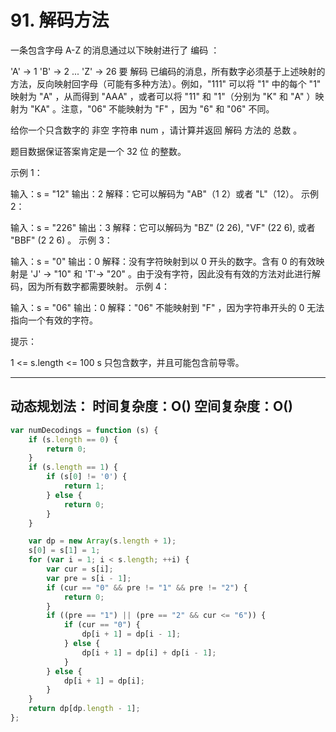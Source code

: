 # 91. 解码方法

一条包含字母 A-Z 的消息通过以下映射进行了 编码 ：

'A' -> 1
'B' -> 2
...
'Z' -> 26
要 解码 已编码的消息，所有数字必须基于上述映射的方法，反向映射回字母（可能有多种方法）。例如，"111" 可以将 "1" 中的每个 "1" 映射为 "A" ，从而得到 "AAA" ，或者可以将 "11" 和 "1"（分别为 "K" 和 "A" ）映射为 "KA" 。注意，"06" 不能映射为 "F" ，因为 "6" 和 "06" 不同。

给你一个只含数字的 非空 字符串 num ，请计算并返回 解码 方法的 总数 。

题目数据保证答案肯定是一个 32 位 的整数。

 

示例 1：

输入：s = "12"
输出：2
解释：它可以解码为 "AB"（1 2）或者 "L"（12）。
示例 2：

输入：s = "226"
输出：3
解释：它可以解码为 "BZ" (2 26), "VF" (22 6), 或者 "BBF" (2 2 6) 。
示例 3：

输入：s = "0"
输出：0
解释：没有字符映射到以 0 开头的数字。含有 0 的有效映射是 'J' -> "10" 和 'T'-> "20" 。由于没有字符，因此没有有效的方法对此进行解码，因为所有数字都需要映射。
示例 4：

输入：s = "06"
输出：0
解释："06" 不能映射到 "F" ，因为字符串开头的 0 无法指向一个有效的字符。 
 

提示：

1 <= s.length <= 100
s 只包含数字，并且可能包含前导零。

---
动态规划法：
时间复杂度：O() 空间复杂度：O()
---

```js
var numDecodings = function (s) {
    if (s.length == 0) {
        return 0;
    }
    if (s.length == 1) {
        if (s[0] != '0') {
            return 1;
        } else {
            return 0;
        }
    }

    var dp = new Array(s.length + 1);
    s[0] = s[1] = 1;
    for (var i = 1; i < s.length; ++i) {
        var cur = s[i];
        var pre = s[i - 1];
        if (cur == "0" && pre != "1" && pre != "2") {
            return 0;
        }
        if ((pre == "1") || (pre == "2" && cur <= "6")) {
            if (cur == "0") {
                dp[i + 1] = dp[i - 1];
            } else {
                dp[i + 1] = dp[i] + dp[i - 1];
            }
        } else {
            dp[i + 1] = dp[i];
        }
    }
    return dp[dp.length - 1];
};
```